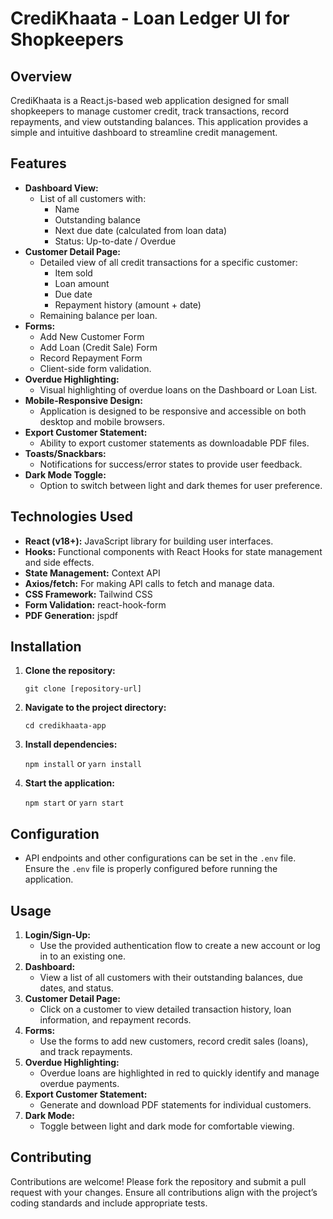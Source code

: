 # CrediKhaata - Loan Ledger UI for Shopkeepers

## Overview

CrediKhaata is a React.js-based web application designed for small shopkeepers to manage customer credit, track transactions, record repayments, and view outstanding balances. This application provides a simple and intuitive dashboard to streamline credit management.

## Features

-   **Dashboard View:**
    -   List of all customers with:
        -   Name
        -   Outstanding balance
        -   Next due date (calculated from loan data)
        -   Status: Up-to-date / Overdue
-   **Customer Detail Page:**
    -   Detailed view of all credit transactions for a specific customer:
        -   Item sold
        -   Loan amount
        -   Due date
        -   Repayment history (amount + date)
    -   Remaining balance per loan.
-   **Forms:**
    -   Add New Customer Form
    -   Add Loan (Credit Sale) Form
    -   Record Repayment Form
    -   Client-side form validation.
-   **Overdue Highlighting:**
    -   Visual highlighting of overdue loans on the Dashboard or Loan List.
-   **Mobile-Responsive Design:**
    -   Application is designed to be responsive and accessible on both desktop and mobile browsers.
-   **Export Customer Statement:**
    -   Ability to export customer statements as downloadable PDF files.
-   **Toasts/Snackbars:**
    -   Notifications for success/error states to provide user feedback.
-   **Dark Mode Toggle:**
    -   Option to switch between light and dark themes for user preference.

## Technologies Used

-   **React (v18+):** JavaScript library for building user interfaces.
-   **Hooks:** Functional components with React Hooks for state management and side effects.
-   **State Management:** Context API
-   **Axios/fetch:** For making API calls to fetch and manage data.
-   **CSS Framework:** Tailwind CSS
-   **Form Validation:** react-hook-form
-   **PDF Generation:** jspdf

## Installation

1.  **Clone the repository:**

    `git clone [repository-url]`
2.  **Navigate to the project directory:**

    `cd credikhaata-app`
3.  **Install dependencies:**

    `npm install` or `yarn install`
4.  **Start the application:**

    `npm start` or `yarn start`

## Configuration

-   API endpoints and other configurations can be set in the `.env` file.  Ensure the `.env` file is properly configured before running the application.

## Usage

1.  **Login/Sign-Up:**
    -   Use the provided authentication flow to create a new account or log in to an existing one.
2.  **Dashboard:**
    -   View a list of all customers with their outstanding balances, due dates, and status.
3.  **Customer Detail Page:**
    -   Click on a customer to view detailed transaction history, loan information, and repayment records.
4.  **Forms:**
    -   Use the forms to add new customers, record credit sales (loans), and track repayments.
5.  **Overdue Highlighting:**
    -   Overdue loans are highlighted in red to quickly identify and manage overdue payments.
6.  **Export Customer Statement:**
    -   Generate and download PDF statements for individual customers.
7.  **Dark Mode:**
    -   Toggle between light and dark mode for comfortable viewing.

## Contributing

Contributions are welcome! Please fork the repository and submit a pull request with your changes.  Ensure all contributions align with the project’s coding standards and include appropriate tests.


